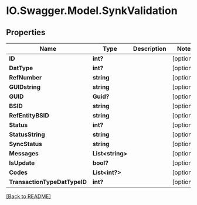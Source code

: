 # IO.Swagger.Model.SynkValidation
## Properties

Name | Type | Description | Notes
------------ | ------------- | ------------- | -------------
**ID** | **int?** |  | [optional] 
**DatType** | **int?** |  | [optional] 
**RefNumber** | **string** |  | [optional] 
**GUIDstring** | **string** |  | [optional] 
**GUID** | **Guid?** |  | [optional] 
**BSID** | **string** |  | [optional] 
**RefEntityBSID** | **string** |  | [optional] 
**Status** | **int?** |  | [optional] 
**StatusString** | **string** |  | [optional] 
**SyncStatus** | **string** |  | [optional] 
**Messages** | **List&lt;string&gt;** |  | [optional] 
**IsUpdate** | **bool?** |  | [optional] 
**Codes** | **List&lt;int?&gt;** |  | [optional] 
**TransactionTypeDatTypeID** | **int?** |  | [optional] 

 [[Back to README]](../README.md)

